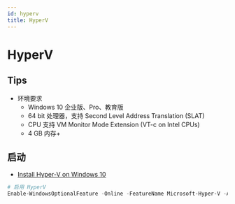 ```yaml
---
id: hyperv
title: HyperV
---
```


# HyperV
## Tips
* 环境要求
  * Windows 10 企业版、Pro、教育版
  * 64 bit 处理器，支持 Second Level Address Translation (SLAT)
  * CPU 支持 VM Monitor Mode Extension (VT-c on Intel CPUs)
  * 4 GB 内存+

## 启动

* [Install Hyper-V on Windows 10](https://docs.microsoft.com/en-us/virtualization/hyper-v-on-windows/quick-start/enable-hyper-v)

```powershell
# 启用 HyperV
Enable-WindowsOptionalFeature -Online -FeatureName Microsoft-Hyper-V -All
```


